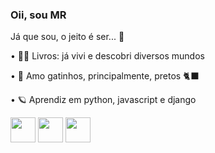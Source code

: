 ### **Oii, sou MR** 

Já que sou, o jeito é ser... 🤠


• 🧚‍♀️ Livros: já vivi e descobri diversos mundos 

• 🌙 Amo gatinhos, principalmente, pretos 🐈‍⬛

• 🪐 Aprendiz em python, javascript e django

<div style = "display: inline">
<img width= "40" height="40" src="https://cdn.jsdelivr.net/gh/devicons/devicon/icons/python/python-original.svg" /> 
<img width= "40" height="40" src="https://cdn.jsdelivr.net/gh/devicons/devicon/icons/javascript/javascript-original.svg" /> 
<img width= "40" height="40" src="https://cdn.jsdelivr.net/gh/devicons/devicon/icons/django/django-plain.svg" />
</div>         
                    
